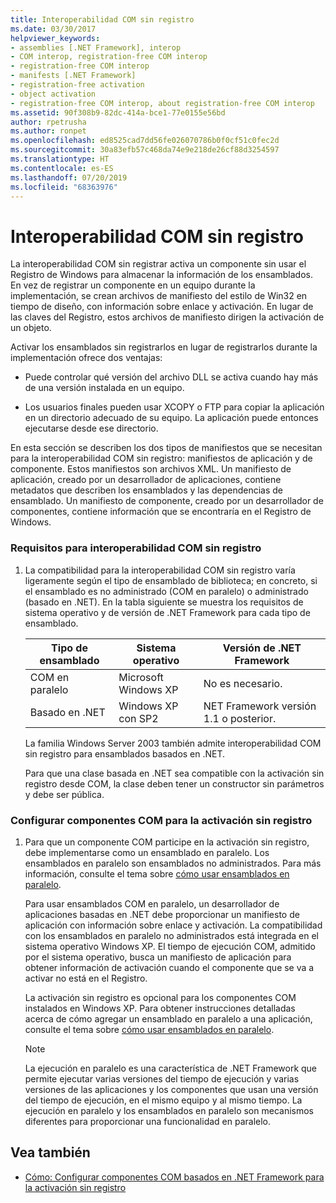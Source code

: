 ```yaml
---
title: Interoperabilidad COM sin registro
ms.date: 03/30/2017
helpviewer_keywords:
- assemblies [.NET Framework], interop
- COM interop, registration-free COM interop
- registration-free COM interop
- manifests [.NET Framework]
- registration-free activation
- object activation
- registration-free COM interop, about registration-free COM interop
ms.assetid: 90f308b9-82dc-414a-bce1-77e0155e56bd
author: rpetrusha
ms.author: ronpet
ms.openlocfilehash: ed8525cad7dd56fe026070786b0f0cf51c0fec2d
ms.sourcegitcommit: 30a83efb57c468da74e9e218de26cf88d3254597
ms.translationtype: HT
ms.contentlocale: es-ES
ms.lasthandoff: 07/20/2019
ms.locfileid: "68363976"
---
```

# <a name="registration-free-com-interop"></a>Interoperabilidad COM sin registro
La interoperabilidad COM sin registrar activa un componente sin usar el Registro de Windows para almacenar la información de los ensamblados. En vez de registrar un componente en un equipo durante la implementación, se crean archivos de manifiesto del estilo de Win32 en tiempo de diseño, con información sobre enlace y activación. En lugar de las claves del Registro, estos archivos de manifiesto dirigen la activación de un objeto.  
  
 Activar los ensamblados sin registrarlos en lugar de registrarlos durante la implementación ofrece dos ventajas:  
  
- Puede controlar qué versión del archivo DLL se activa cuando hay más de una versión instalada en un equipo.  
  
- Los usuarios finales pueden usar XCOPY o FTP para copiar la aplicación en un directorio adecuado de su equipo. La aplicación puede entonces ejecutarse desde ese directorio.  
  
 En esta sección se describen los dos tipos de manifiestos que se necesitan para la interoperabilidad COM sin registro: manifiestos de aplicación y de componente. Estos manifiestos son archivos XML. Un manifiesto de aplicación, creado por un desarrollador de aplicaciones, contiene metadatos que describen los ensamblados y las dependencias de ensamblado. Un manifiesto de componente, creado por un desarrollador de componentes, contiene información que se encontraría en el Registro de Windows.  
  
### <a name="requirements-for-registration-free-com-interop"></a>Requisitos para interoperabilidad COM sin registro  
  
1. La compatibilidad para la interoperabilidad COM sin registro varía ligeramente según el tipo de ensamblado de biblioteca; en concreto, si el ensamblado es no administrado (COM en paralelo) o administrado (basado en .NET). En la tabla siguiente se muestra los requisitos de sistema operativo y de versión de .NET Framework para cada tipo de ensamblado.  
  
    |Tipo de ensamblado|Sistema operativo|Versión de .NET Framework|  
    |-------------------|----------------------|----------------------------|  
    |COM en paralelo|Microsoft Windows XP|No es necesario.|  
    |Basado en .NET|Windows XP con SP2|NET Framework versión 1.1 o posterior.|  
  
     La familia Windows Server 2003 también admite interoperabilidad COM sin registro para ensamblados basados en .NET.  
  
     Para que una clase basada en .NET sea compatible con la activación sin registro desde COM, la clase deben tener un constructor sin parámetros y debe ser pública.  
  
### <a name="configuring-com-components-for-registration-free-activation"></a>Configurar componentes COM para la activación sin registro  
  
1. Para que un componente COM participe en la activación sin registro, debe implementarse como un ensamblado en paralelo. Los ensamblados en paralelo son ensamblados no administrados.  Para más información, consulte el tema sobre [cómo usar ensamblados en paralelo](/windows/desktop/SbsCs/using-side-by-side-assemblies).  
  
     Para usar ensamblados COM en paralelo, un desarrollador de aplicaciones basadas en .NET debe proporcionar un manifiesto de aplicación con información sobre enlace y activación. La compatibilidad con los ensamblados en paralelo no administrados está integrada en el sistema operativo Windows XP. El tiempo de ejecución COM, admitido por el sistema operativo, busca un manifiesto de aplicación para obtener información de activación cuando el componente que se va a activar no está en el Registro.  
  
     La activación sin registro es opcional para los componentes COM instalados en Windows XP. Para obtener instrucciones detalladas acerca de cómo agregar un ensamblado en paralelo a una aplicación, consulte el tema sobre [cómo usar ensamblados en paralelo](/windows/desktop/SbsCs/using-side-by-side-assemblies).  
  
    > [!NOTE]
    >  La ejecución en paralelo es una característica de .NET Framework que permite ejecutar varias versiones del tiempo de ejecución y varias versiones de las aplicaciones y los componentes que usan una versión del tiempo de ejecución, en el mismo equipo y al mismo tiempo. La ejecución en paralelo y los ensamblados en paralelo son mecanismos diferentes para proporcionar una funcionalidad en paralelo.  
  
## <a name="see-also"></a>Vea también

- [Cómo: Configurar componentes COM basados en .NET Framework para la activación sin registro](../../../docs/framework/interop/configure-net-framework-based-com-components-for-reg.md)

